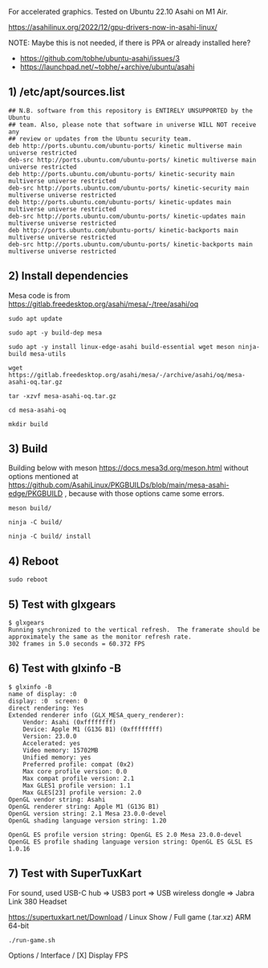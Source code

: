 For accelerated graphics. Tested on Ubuntu 22.10 Asahi on M1 Air.

https://asahilinux.org/2022/12/gpu-drivers-now-in-asahi-linux/

NOTE: Maybe this is not needed, if there is PPA or already installed here?
- https://github.com/tobhe/ubuntu-asahi/issues/3
- https://launchpad.net/~tobhe/+archive/ubuntu/asahi

## 1) /etc/apt/sources.list

```
## N.B. software from this repository is ENTIRELY UNSUPPORTED by the Ubuntu
## team. Also, please note that software in universe WILL NOT receive any
## review or updates from the Ubuntu security team.
deb http://ports.ubuntu.com/ubuntu-ports/ kinetic multiverse main universe restricted
deb-src http://ports.ubuntu.com/ubuntu-ports/ kinetic multiverse main universe restricted
deb http://ports.ubuntu.com/ubuntu-ports/ kinetic-security main multiverse universe restricted
deb-src http://ports.ubuntu.com/ubuntu-ports/ kinetic-security main multiverse universe restricted
deb http://ports.ubuntu.com/ubuntu-ports/ kinetic-updates main multiverse universe restricted
deb-src http://ports.ubuntu.com/ubuntu-ports/ kinetic-updates main multiverse universe restricted
deb http://ports.ubuntu.com/ubuntu-ports/ kinetic-backports main multiverse universe restricted
deb-src http://ports.ubuntu.com/ubuntu-ports/ kinetic-backports main multiverse universe restricted
```

## 2) Install dependencies

Mesa code is from https://gitlab.freedesktop.org/asahi/mesa/-/tree/asahi/oq

```
sudo apt update

sudo apt -y build-dep mesa

sudo apt -y install linux-edge-asahi build-essential wget meson ninja-build mesa-utils

wget https://gitlab.freedesktop.org/asahi/mesa/-/archive/asahi/oq/mesa-asahi-oq.tar.gz

tar -xzvf mesa-asahi-oq.tar.gz

cd mesa-asahi-oq

mkdir build
```

## 3) Build

Building below with meson https://docs.mesa3d.org/meson.html without options mentioned at
https://github.com/AsahiLinux/PKGBUILDs/blob/main/mesa-asahi-edge/PKGBUILD ,
because with those options came some errors.

```
meson build/

ninja -C build/

ninja -C build/ install
```

## 4) Reboot

```
sudo reboot
```

## 5) Test with glxgears

```
$ glxgears
Running synchronized to the vertical refresh.  The framerate should be
approximately the same as the monitor refresh rate.
302 frames in 5.0 seconds = 60.372 FPS
```

## 6) Test with glxinfo -B

```
$ glxinfo -B
name of display: :0
display: :0  screen: 0
direct rendering: Yes
Extended renderer info (GLX_MESA_query_renderer):
    Vendor: Asahi (0xffffffff)
    Device: Apple M1 (G13G B1) (0xffffffff)
    Version: 23.0.0
    Accelerated: yes
    Video memory: 15702MB
    Unified memory: yes
    Preferred profile: compat (0x2)
    Max core profile version: 0.0
    Max compat profile version: 2.1
    Max GLES1 profile version: 1.1
    Max GLES[23] profile version: 2.0
OpenGL vendor string: Asahi
OpenGL renderer string: Apple M1 (G13G B1)
OpenGL version string: 2.1 Mesa 23.0.0-devel
OpenGL shading language version string: 1.20

OpenGL ES profile version string: OpenGL ES 2.0 Mesa 23.0.0-devel
OpenGL ES profile shading language version string: OpenGL ES GLSL ES 1.0.16
```

## 7) Test with SuperTuxKart

For sound, used USB-C hub => USB3 port => USB wireless dongle => Jabra Link 380 Headset

https://supertuxkart.net/Download / Linux Show / Full game (.tar.xz) ARM 64-bit
```
./run-game.sh
```
Options / Interface / [X] Display FPS
